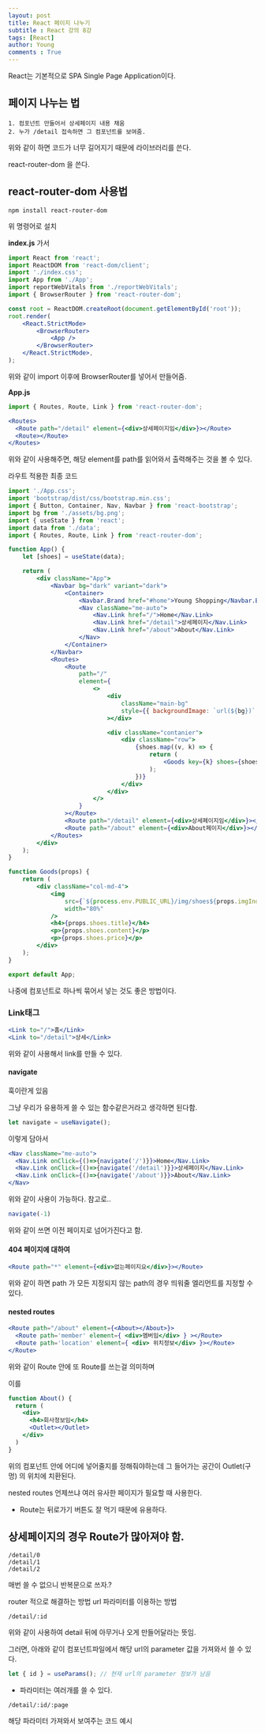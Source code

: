 ```yaml
---
layout: post
title: React 페이지 나누기
subtitle : React 강의 8강
tags: [React]
author: Young
comments : True
---
```


React는 기본적으로 SPA 
Single Page Application이다.

## 페이지 나누는 법
```
1. 컴포넌트 만들어서 상세페이지 내용 채움
2. 누가 /detail 접속하면 그 컴포넌트를 보여줌.
```

위와 같이 하면 코드가 너무 길어지기 때문에 
라이브러리를 쓴다.

react-router-dom 을 쓴다.

## react-router-dom 사용법

```
npm install react-router-dom

```

위 명령어로 설치

**index.js** 가서

```jsx
import React from 'react';
import ReactDOM from 'react-dom/client';
import './index.css';
import App from './App';
import reportWebVitals from './reportWebVitals';
import { BrowserRouter } from 'react-router-dom';

const root = ReactDOM.createRoot(document.getElementById('root'));
root.render(
	<React.StrictMode>
		<BrowserRouter>
			<App />
		</BrowserRouter>
	</React.StrictMode>,
);

```

위와 같이 import 이후에 BrowserRouter를 넣어서 만들어줌.


**App.js**
```jsx
import { Routes, Route, Link } from 'react-router-dom';
```
```jsx
<Routes>
  <Route path="/detail" element={<div>상세페이지임</div>}></Route>
  <Route></Route>
</Routes>
```

위와 같이 사용해주면, 해당 element를 path를 읽어와서 출력해주는 것을 볼 수 있다.

라우트 적용한 최종 코드

```jsx
import './App.css';
import 'bootstrap/dist/css/bootstrap.min.css';
import { Button, Container, Nav, Navbar } from 'react-bootstrap';
import bg from './assets/bg.png';
import { useState } from 'react';
import data from './data';
import { Routes, Route, Link } from 'react-router-dom';

function App() {
	let [shoes] = useState(data);

	return (
		<div className="App">
			<Navbar bg="dark" variant="dark">
				<Container>
					<Navbar.Brand href="#home">Young Shopping</Navbar.Brand>
					<Nav className="me-auto">
						<Nav.Link href="/">Home</Nav.Link>
						<Nav.Link href="/detail">상세페이지</Nav.Link>
						<Nav.Link href="/about">About</Nav.Link>
					</Nav>
				</Container>
			</Navbar>
			<Routes>
				<Route
					path="/"
					element={
						<>
							<div
								className="main-bg"
								style={{ backgroundImage: `url(${bg})` }}
							></div>

							<div className="contanier">
								<div className="row">
									{shoes.map((v, k) => {
										return (
											<Goods key={k} shoes={shoes[k]} imgIndex={k}></Goods>
										);
									})}
								</div>
							</div>
						</>
					}
				></Route>
				<Route path="/detail" element={<div>상세페이지임</div>}></Route>
				<Route path="/about" element={<div>About페이지</div>}></Route>
			</Routes>
		</div>
	);
}

function Goods(props) {
	return (
		<div className="col-md-4">
			<img
				src={`${process.env.PUBLIC_URL}/img/shoes${props.imgIndex + 1}.jpg`}
				width="80%"
			/>
			<h4>{props.shoes.title}</h4>
			<p>{props.shoes.content}</p>
			<p>{props.shoes.price}</p>
		</div>
	);
}

export default App;

```

나중에 컴포넌트로 하나씩 묶어서 넣는 것도 좋은 방법이다.

### Link태그

```jsx
<Link to="/">홈</Link>
<Link to="/detail">상세</Link>
```

위와 같이 사용해서 link를 만들 수 있다.



#### navigate

훅이란게 있음

그냥 우리가 유용하게 쓸 수 있는 함수같은거라고 생각하면 된다함.

```jsx
let navigate = useNavigate();
```

이렇게 담아서

```jsx
<Nav className="me-auto">
  <Nav.Link onClick={()=>{navigate('/')}}>Home</Nav.Link>
  <Nav.Link onClick={()=>{navigate('/detail')}}>상세페이지</Nav.Link>
  <Nav.Link onClick={()=>{navigate('/about')}}>About</Nav.Link>
</Nav>
```

위와 같이 사용이 가능하다.
참고로..

```jsx
navigate(-1)
```

위와 같이 쓰면 이전 페이지로 넘어가진다고 함.

#### 404 페이지에 대하여

```jsx
<Route path="*" element={<div>없는페이지요</div>}></Route>
```

위와 같이 하면
path 가 모든 지정되지 않는 path의 경우 띄워줄 엘리먼트를 지정할 수 있다.

#### nested routes

```jsx
<Route path="/about" element={<About></About>}>
  <Route path='member' element={ <div>멤버임</div> } ></Route>
  <Route path='location' element={ <div> 위치정보</div> }></Route>
</Route>
```

위와 같이 Route 안에 또 Route를 쓰는걸 의미하며

이를 
```jsx
function About() {
  return ( 
    <div>
      <h4>회사정보임</h4>
      <Outlet></Outlet>
    </div>
  )
}
```

위의 컴포넌트 안에 어디에 넣어줄지를 정해줘야하는데
그 들어가는 공간이 Outlet(구멍) 의 위치에 치환된다.

nested routes 언제쓰냐
여러 유사한 페이지가 필요할 때 사용한다.

* Route는 뒤로가기 버튼도 잘 먹기 때문에 유용하다.

## 상세페이지의 경우 Route가 많아져야 함.

```
/detail/0
/detail/1
/detail/2
```
매번 쓸 수 없으니 반복문으로 쓰자.?

router 적으로 해결하는 방법
url 파라미터를 이용하는 방법

```
/detail/:id
```

위와 같이 사용하여 detail 뒤에 아무거나 오게 만들어달라는 뜻임.

그러면, 아래와 같이 컴포넌트파일에서 해당 url의 parameter 값을 가져와서 쓸 수 있다.

```jsx
let { id } = useParams(); // 현재 url의 parameter 정보가 남음
```
* 파라미터는 여러개를 쓸 수 있다.
```
/detail/:id/:page
```

해당 파라미터 가져와서 보여주는 코드 예시
```jsx

```